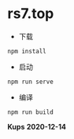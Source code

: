 # rs7.top

* 下载
```
npm install
```
* 启动
```
npm run serve
```
* 编译
```
npm run build
```


**Kups**
**2020-12-14**
